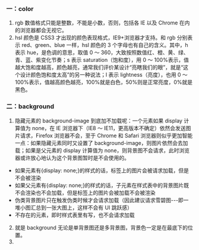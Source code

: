 ### 一：color

1. rgb 数值格式只能是整数，不能是小数，否则，包括各 IE 以及 Chrome 在内的浏览器都会无视它。
2. hsl 颜色是 CSS3 才出现的颜色表现格式，IE9+浏览器才支持。和 rgb 分别表示 red、green、blue 一样，hsl 颜色的 3 个字母也有自己的含义。其中，h 表示 hue，是色调的意思，取值 0 ～ 360，大致按照数值红、橙、黄、绿、青、蓝、紫变化节奏；s 表示 saturation（饱和度），用 0 ～ 100%表示，值越大饱和度越高，颜色越亮，通常我们评价某设计“亮瞎我们的眼”，就是“这个设计颜色饱和度太高”的另一种说法；l 表示 lightness（亮度），也用 0 ～ 100%表示，值越高颜色越亮，100%就是白色，50%则是正常亮度，0%就是黑色。

### 二：background

1. 隐藏元素的 background-image 到底加不加载呢：一个元素如果 display 计算值为 none，在 IE 浏览器下（IE8 ～ IE11，更高版本不确定）依然会发送图片请求，Firefox 浏览器不会，至于 Chrome 和 Safari 浏览器则似乎更加智能一点：如果隐藏元素同时又设置了 background-image，则图片依然会去加载；如果是父元素的 display 计算值为 none，则背景图不会请求，此时浏览器或许放心地认为这个背景图暂时是不会使用的。

- 如果元素有{display: none;}的样式的话，标签上的图片会被请求加载，但是不会被渲染
- 如果父元素有{display: none;}的样式的话，子元素在样式表中的背景图片既不会渲染也不会加载，但是标签上的图片会被加载不会被渲染
- 伪类背景图片只在触发伪类时候才会请求加载（因此建议请求雪碧图---即一堆小图汇总到一张大图上，这样不会有 UI 跳跃感）
- 不存在的元素，即时样式表里有写，也不会请求加载

2. 就是 background 无论是单背景图还是多背景图，背景色一定是在最底下的位置。
3.

